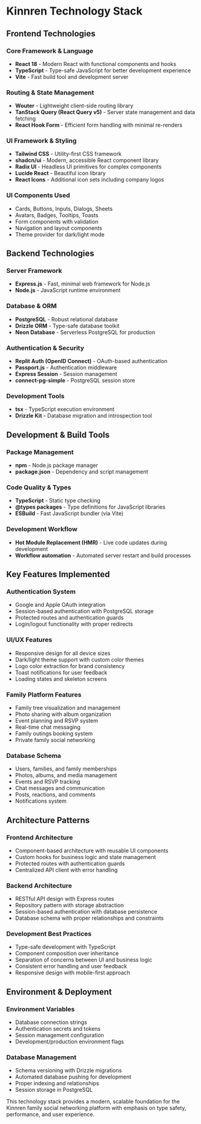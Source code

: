 # Kinnren Technology Stack

## Frontend Technologies

### Core Framework & Language
- **React 18** - Modern React with functional components and hooks
- **TypeScript** - Type-safe JavaScript for better development experience
- **Vite** - Fast build tool and development server

### Routing & State Management
- **Wouter** - Lightweight client-side routing library
- **TanStack Query (React Query v5)** - Server state management and data fetching
- **React Hook Form** - Efficient form handling with minimal re-renders

### UI Framework & Styling
- **Tailwind CSS** - Utility-first CSS framework
- **shadcn/ui** - Modern, accessible React component library
- **Radix UI** - Headless UI primitives for complex components
- **Lucide React** - Beautiful icon library
- **React Icons** - Additional icon sets including company logos

### UI Components Used
- Cards, Buttons, Inputs, Dialogs, Sheets
- Avatars, Badges, Tooltips, Toasts
- Form components with validation
- Navigation and layout components
- Theme provider for dark/light mode

## Backend Technologies

### Server Framework
- **Express.js** - Fast, minimal web framework for Node.js
- **Node.js** - JavaScript runtime environment

### Database & ORM
- **PostgreSQL** - Robust relational database
- **Drizzle ORM** - Type-safe database toolkit
- **Neon Database** - Serverless PostgreSQL for production

### Authentication & Security
- **Replit Auth (OpenID Connect)** - OAuth-based authentication
- **Passport.js** - Authentication middleware
- **Express Session** - Session management
- **connect-pg-simple** - PostgreSQL session store

### Development Tools
- **tsx** - TypeScript execution environment
- **Drizzle Kit** - Database migration and introspection tool

## Development & Build Tools

### Package Management
- **npm** - Node.js package manager
- **package.json** - Dependency and script management

### Code Quality & Types
- **TypeScript** - Static type checking
- **@types packages** - Type definitions for JavaScript libraries
- **ESBuild** - Fast JavaScript bundler (via Vite)

### Development Workflow
- **Hot Module Replacement (HMR)** - Live code updates during development
- **Workflow automation** - Automated server restart and build processes

## Key Features Implemented

### Authentication System
- Google and Apple OAuth integration
- Session-based authentication with PostgreSQL storage
- Protected routes and authentication guards
- Login/logout functionality with proper redirects

### UI/UX Features
- Responsive design for all device sizes
- Dark/light theme support with custom color themes
- Logo color extraction for brand consistency
- Toast notifications for user feedback
- Loading states and skeleton screens

### Family Platform Features
- Family tree visualization and management
- Photo sharing with album organization
- Event planning and RSVP system
- Real-time chat messaging
- Family outings booking system
- Private family social networking

### Database Schema
- Users, families, and family memberships
- Photos, albums, and media management
- Events and RSVP tracking
- Chat messages and communication
- Posts, reactions, and comments
- Notifications system

## Architecture Patterns

### Frontend Architecture
- Component-based architecture with reusable UI components
- Custom hooks for business logic and state management
- Protected routes with authentication guards
- Centralized API client with error handling

### Backend Architecture
- RESTful API design with Express routes
- Repository pattern with storage abstraction
- Session-based authentication with database persistence
- Database schema with proper relationships and constraints

### Development Best Practices
- Type-safe development with TypeScript
- Component composition over inheritance
- Separation of concerns between UI and business logic
- Consistent error handling and user feedback
- Responsive design with mobile-first approach

## Environment & Deployment

### Environment Variables
- Database connection strings
- Authentication secrets and tokens
- Session management configuration
- Development/production environment flags

### Database Management
- Schema versioning with Drizzle migrations
- Automated database pushing for development
- Proper indexing and relationships
- Session storage in PostgreSQL

This technology stack provides a modern, scalable foundation for the Kinnren family social networking platform with emphasis on type safety, performance, and user experience.